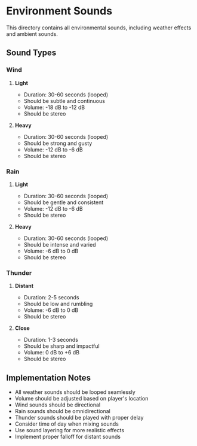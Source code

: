 # Environment Sounds

This directory contains all environmental sounds, including weather effects and ambient sounds.

## Sound Types

### Wind
1. **Light**
   - Duration: 30-60 seconds (looped)
   - Should be subtle and continuous
   - Volume: -18 dB to -12 dB
   - Should be stereo

2. **Heavy**
   - Duration: 30-60 seconds (looped)
   - Should be strong and gusty
   - Volume: -12 dB to -6 dB
   - Should be stereo

### Rain
1. **Light**
   - Duration: 30-60 seconds (looped)
   - Should be gentle and consistent
   - Volume: -12 dB to -6 dB
   - Should be stereo

2. **Heavy**
   - Duration: 30-60 seconds (looped)
   - Should be intense and varied
   - Volume: -6 dB to 0 dB
   - Should be stereo

### Thunder
1. **Distant**
   - Duration: 2-5 seconds
   - Should be low and rumbling
   - Volume: -6 dB to 0 dB
   - Should be stereo

2. **Close**
   - Duration: 1-3 seconds
   - Should be sharp and impactful
   - Volume: 0 dB to +6 dB
   - Should be stereo

## Implementation Notes

- All weather sounds should be looped seamlessly
- Volume should be adjusted based on player's location
- Wind sounds should be directional
- Rain sounds should be omnidirectional
- Thunder sounds should be played with proper delay
- Consider time of day when mixing sounds
- Use sound layering for more realistic effects
- Implement proper falloff for distant sounds 